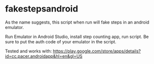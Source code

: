 # fakestepsandroid
As the name suggests, this script when run will fake steps in an android emulator.

Run Emulator in Android Studio, install step counting app, run script. 
Be sure to put the auth code of your emulator in the script.

Tested and works with: https://play.google.com/store/apps/details?id=cc.pacer.androidapp&hl=en&gl=US
